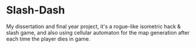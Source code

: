 # Slash-Dash
My dissertation and final year project, it's a rogue-like isometric hack &amp; slash game, and also using cellular automaton for the map generation after each time the player dies in game.
